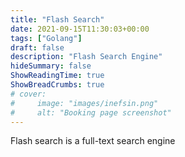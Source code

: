 ```yaml
---
title: "Flash Search"
date: 2021-09-15T11:30:03+00:00
tags: ["Golang"]
draft: false
description: "Flash Search Engine"
hideSummary: false
ShowReadingTime: true
ShowBreadCrumbs: true
# cover:
#     image: "images/inefsin.png"
#     alt: "Booking page screenshot"
---
```


Flash search is a full-text search engine

